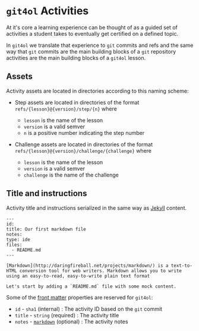 # `git4ol` Activities

At it's core a learning experience can be thought of as a guided set of activities a student takes to eventually get certified on a defined topic.

In `git4ol` we translate that experience to `git` commits and refs and the same way that `git` commits are the main building blocks of a `git` repository activities are the main building blocks of a `git4ol` lesson.

## Assets

Activity assets are located in directories according to this naming scheme:

- Step assets are located in directories of the format `refs/{lesson}@{version}/step/{n}` where
  - `lesson` is the name of the lesson
  - `version` is a valid semver
  - `n` is a positive number indicating the step number

- Challenge assets are located in directories of the format `refs/{lesson}@{version}/challenge/{challenge}` where
  - `lesson` is the name of the lesson
  - `version` is a valid semver
  - `challenge` is the name of the challenge

## Title and instructions

Activity title and instructions serialized in the same way as [Jekyll](http://jekyllrb.com/) content.

```
---
id:
title: Our first markdown file
notes:
type: ide
files:
  - README.md
---

[Markdown](http://daringfireball.net/projects/markdown/) is a text-to-HTML conversion tool for web writers. Markdown allows you to write using an easy-to-read, easy-to-write plain text format

Let's start by adding a `README.md` file with some mock content.
```

Some of the [front matter](http://jekyllrb.com/docs/frontmatter/) properties are reserved for `git4ol`:

  - `id` - `sha1` (internal) : The activity ID based on the `git` commit
  - `title` - `string` (required) : The activity title
  - `notes` - [`markdown`](http://daringfireball.net/projects/markdown/) (optional) : The activity notes
